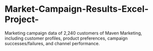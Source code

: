 # Market-Campaign-Results-Excel-Project-
Marketing campaign data of 2,240 customers of Maven Marketing, including customer profiles, product preferences, campaign successes/failures, and channel performance.
